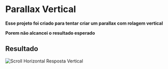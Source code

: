 # Parallax Vertical

**Esse projeto foi criado para tentar criar um parallax com rolagem vertical**

**Porem não alcancei o resultado esperado**

## Resultado

![Scroll Horizontal Resposta Vertical]("https://github.com/MarcosSarges/react-native-vertical-parallax/blob/master/img/scroll.gif?raw=true")
